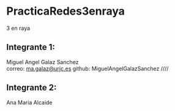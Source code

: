# PracticaRedes3enraya

3 en raya

## Integrante 1:                                    
Miguel Angel Galaz Sanchez  
correo:
ma.galaz@urjc.es
github:
MiguelAngelGalazSanchez
////
## Integrante 2:
Ana Maria Alcaide
